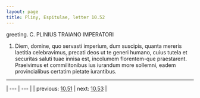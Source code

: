 ```yaml
---
layout: page
title: Pliny, Espitulae, letter 10.52
---
```


greeting. C. PLINIUS TRAIANO IMPERATORI



1. Diem, domine, quo servasti imperium, dum suscipis, quanta mereris laetitia celebravimus, precati deos ut te generi humano, cuius tutela et securitas saluti tuae innisa est, incolumem florentem-que praestarent. Praeivimus et commilitonibus ius iurandum more sollemni, eadem provincialibus certatim pietate iurantibus.



---

| --- | --- |
| previous: [10.51](../10.51/) | next: [10.53](../10.53/) |